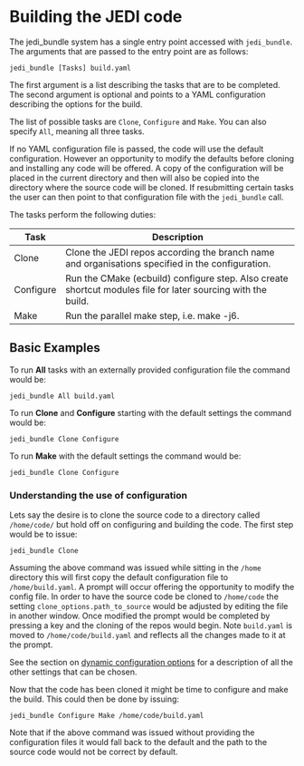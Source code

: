 # Building the JEDI code

The jedi_bundle system has a single entry point accessed with `jedi_bundle`. The arguments that are passed to the entry point are as follows:

``` shell
jedi_bundle [Tasks] build.yaml
```

The first argument is a list describing the tasks that are to be completed. The second argument is optional and points to a YAML configuration describing the options for the build.

The list of possible tasks are `Clone`, `Configure` and `Make`. You can also specify `All`, meaning all three tasks.

If no YAML configuration file is passed, the code will use the default configuration. However an opportunity to modify the defaults before cloning and installing any code will be offered. A copy of the configuration will be placed in the current directory and then will also be copied into the directory where the source code will be cloned. If resubmitting certain tasks the user can then point to that configuration file with the `jedi_bundle` call.

The tasks perform the following duties:

| Task    | Description |
| --------| ----------- |
|Clone    | Clone the JEDI repos according the branch name and organisations specified in the configuration. |
|Configure| Run the CMake (ecbuild) configure step. Also create shortcut modules file for later sourcing with the build.|
|Make     | Run the parallel make step, i.e. make -j6. |


## Basic Examples

To run **All** tasks with an externally provided configuration file the command would be:

``` shell
jedi_bundle All build.yaml
```

To run **Clone** and **Configure** starting with the default settings the command would be:

``` shell
jedi_bundle Clone Configure
```

To run **Make** with the default settings the command would be:

``` shell
jedi_bundle Clone Configure
```

### Understanding the use of configuration

Lets say the desire is to clone the source code to a directory called `/home/code/` but hold off on configuring and building the code. The first step would be to issue:

``` shell
jedi_bundle Clone
```

Assuming the above command was issued while sitting in the `/home` directory this will first copy the default configuration file to `/home/build.yaml`. A prompt will occur offering the opportunity to modify the config file. In order to have the source code be cloned to `/home/code` the setting `clone_options.path_to_source` would be adjusted by editing the file in another window. Once modified the prompt would be completed by pressing a key and the cloning of the repos would begin. Note `build.yaml` is moved to `/home/code/build.yaml` and reflects all the changes made to it at the prompt.

See the section on [dynamic configuration options](dynamic_configuration_options.md) for a description of all the other settings that can be chosen.

Now that the code has been cloned it might be time to configure and make the build. This could then be done by issuing:

``` shell
jedi_bundle Configure Make /home/code/build.yaml
```

Note that if the above command was issued without providing the configuration files it would fall back to the default and the path to the source code would not be correct by default.
